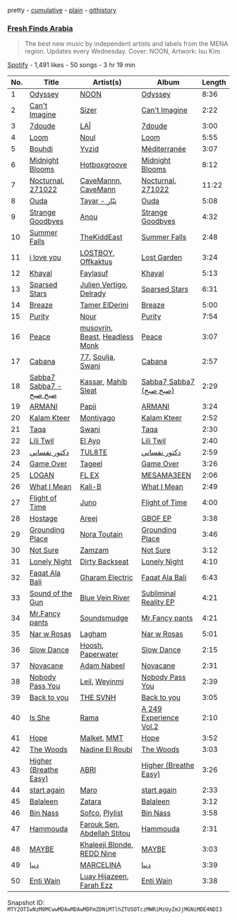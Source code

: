pretty - [cumulative](/playlists/cumulative/37i9dQZF1DWUTC08ZxLjSQ.md) - [plain](/playlists/plain/37i9dQZF1DWUTC08ZxLjSQ) - [githistory](https://github.githistory.xyz/mackorone/spotify-playlist-archive/blob/main/playlists/plain/37i9dQZF1DWUTC08ZxLjSQ)

### [Fresh Finds Arabia](https://open.spotify.com/playlist/37i9dQZF1DWUTC08ZxLjSQ)

> The best new music by independent artists and labels from the MENA region\. Updates every Wednesday\. Cover: NOON, Artwork: Isu Kim

[Spotify](https://open.spotify.com/user/spotify) - 1,491 likes - 50 songs - 3 hr 19 min

| No. | Title | Artist(s) | Album | Length |
|---|---|---|---|---|
| 1 | [Odyssey](https://open.spotify.com/track/5gfPncB0pTdWyeJRYu5qmK) | [NOON](https://open.spotify.com/artist/5zUcDU1ZjhvthhFgjgQbag) | [Odyssey](https://open.spotify.com/album/1no8qFz8Vx9ymcCTL5D1SX) | 8:36 |
| 2 | [Can't Imagine](https://open.spotify.com/track/5m45mmeHpiKfhQjgd9xWcm) | [Sizer](https://open.spotify.com/artist/6RW2HOMCsUtTj7YiVdVMQD) | [Can't Imagine](https://open.spotify.com/album/1IfPSY68gmTfFziU03FBlh) | 2:22 |
| 3 | [7doude](https://open.spotify.com/track/1neLWhWm0gw1pHjb0qdkZh) | [LAÏ](https://open.spotify.com/artist/7uUpJfXcVzBYTyaL55IKe6) | [7doude](https://open.spotify.com/album/2qJw5ynTpaVIFfICGu1fId) | 3:00 |
| 4 | [Loom](https://open.spotify.com/track/1Q1PWZvKU0kvXZSc6B1LJW) | [Noul](https://open.spotify.com/artist/2eBVLC3ePF9HO0Ew4snCNq) | [Loom](https://open.spotify.com/album/0uNojfPWQ6REBGYSjWtBcp) | 5:55 |
| 5 | [Bouhdi](https://open.spotify.com/track/2NRaSmTlbNmwYYDsDMlgYR) | [Yvzid](https://open.spotify.com/artist/1hiAzHtDperYB5FhcWzJsW) | [Méditerranée](https://open.spotify.com/album/1HJzInrgb53YvdUXMbfiSt) | 3:07 |
| 6 | [Midnight Blooms](https://open.spotify.com/track/7vcMs6ZC0TZyrN6BDyf8vg) | [Hotboxgroove](https://open.spotify.com/artist/2iOmWTulb3nP3FQ9DYtLLV) | [Midnight Blooms](https://open.spotify.com/album/7vDLOjrrS0JH2YQYmcUCw8) | 8:12 |
| 7 | [Nocturnal\. 271022](https://open.spotify.com/track/4YvUEU1RrTQesua69Yhpds) | [CaveMannn](https://open.spotify.com/artist/6B0Uagp1PErbaZ8mpky7yY), [CaveMann](https://open.spotify.com/artist/6LEuTJkGGhJ1xBbJkNESJs) | [Nocturnal\. 271022](https://open.spotify.com/album/5CcimGJp9JYkgnLYHMJIKS) | 11:22 |
| 8 | [Ouda](https://open.spotify.com/track/6Q6AWOfZQbKLGrEqJj0HTZ) | [Tayar \- تيّار](https://open.spotify.com/artist/6ntwC60sylc4u0Npjoj6GM) | [Ouda](https://open.spotify.com/album/0uelvlu1wNTweumpauIrPJ) | 5:08 |
| 9 | [Strange Goodbyes](https://open.spotify.com/track/6KwdMYj4nfbixzgSVM0uFB) | [Anou](https://open.spotify.com/artist/0aQne1tbiKJM4qGKWW8Ykc) | [Strange Goodbyes](https://open.spotify.com/album/7LgTA1VhcRQ0xP6jvM5bAq) | 4:32 |
| 10 | [Summer Falls](https://open.spotify.com/track/3t7Y0G3ouDolA344PslWTh) | [TheKiddEast](https://open.spotify.com/artist/6QBV3lqWQWduZNIdi4yrhG) | [Summer Falls](https://open.spotify.com/album/6lwBaJtr0PeYJNuSNoBAn0) | 2:48 |
| 11 | [i love you](https://open.spotify.com/track/1QLQFaLF0zpqwg4wRfjBkq) | [LOSTBOY](https://open.spotify.com/artist/26USkQ8B5oOMnis7a29yNV), [Offkaktus](https://open.spotify.com/artist/27sdwOFwx0GPw3sdTuEpqh) | [Lost Garden](https://open.spotify.com/album/0i4vvfosTiRqEpaiBrSMq1) | 3:24 |
| 12 | [Khayal](https://open.spotify.com/track/60LnIv9hAQulxVCSbPFQ6b) | [Faylasuf](https://open.spotify.com/artist/62pD2B6fmRXxLqZYAyvK74) | [Khayal](https://open.spotify.com/album/1oQtEMocdtaP1GBH7eVZbO) | 5:13 |
| 13 | [Sparsed Stars](https://open.spotify.com/track/7d0jZWy6GBohytx96WgQB6) | [Julien Vertigo](https://open.spotify.com/artist/4srhk1sob6zPaBltwpDicF), [Delrady](https://open.spotify.com/artist/3xIa8QlZN7Qy7HVEyN1iVP) | [Sparsed Stars](https://open.spotify.com/album/6Uph9BQBTY0Cgdq4c2HuMU) | 6:31 |
| 14 | [Breaze](https://open.spotify.com/track/6RJB9x8Dc1u22AbEMr2rH6) | [Tamer ElDerini](https://open.spotify.com/artist/6FWjqnwmfy9SqMJk40jpcW) | [Breaze](https://open.spotify.com/album/3xDxCUg4lEY0bmk84YmGKe) | 5:00 |
| 15 | [Purity](https://open.spotify.com/track/5DR6vuwwCEBg9kAgJB2zG8) | [Nour](https://open.spotify.com/artist/5Sn6yiM4zeSnszRUMQxfo0) | [Purity](https://open.spotify.com/album/2tHTsIjHACxiXGtN7Hi2aC) | 7:54 |
| 16 | [Peace](https://open.spotify.com/track/7m3rPFw7n8NsY8Ik5M2KZ4) | [musovrin](https://open.spotify.com/artist/1FExNWwycNVGZnfCMgJUky), [Beast](https://open.spotify.com/artist/1Pr9gT0veB2tgcisQeIGoC), [Headless Monk](https://open.spotify.com/artist/3JmGgA4fzifQjSJ5a4bMLI) | [Peace](https://open.spotify.com/album/2N2HH3ZQGDbWE4evh5K9Dv) | 3:07 |
| 17 | [Cabana](https://open.spotify.com/track/5KpdhAgDR2JCY8xu11RLTg) | [77](https://open.spotify.com/artist/2yOrzp26sCzukpaG23nI9U), [Soulja](https://open.spotify.com/artist/4LmdLhcTV6FR8omNKEOtuN), [Swani](https://open.spotify.com/artist/0MMq3ksIvp1PtO6nYZOToA) | [Cabana](https://open.spotify.com/album/5RbpvPnE2WOPoxX065eXYl) | 2:57 |
| 18 | [Sabba7 Sabba7 \- صبح صبح](https://open.spotify.com/track/7sMJXgBb0ArDsXNIwTkO0t) | [Kassar](https://open.spotify.com/artist/7gTOyOn5JD1cty9eWZvRjP), [Mahib Sleat](https://open.spotify.com/artist/6MmPo4vru1QVS2uWhTQHT4) | [Sabba7 Sabba7 \(صبح صبح\)](https://open.spotify.com/album/0NGKUsDTyyoBnwGJNk9UVp) | 2:29 |
| 19 | [ARMANI](https://open.spotify.com/track/1VKywc57uO6UZVXxpQWkkN) | [Papii](https://open.spotify.com/artist/2LGrYR15SmiRsIGQlEnRQs) | [ARMANI](https://open.spotify.com/album/4FXXZelcECRt63G4Yq3Nc1) | 3:24 |
| 20 | [Kalam Kteer](https://open.spotify.com/track/2MPhQqiPRsHJUVZqAW3xNi) | [Montiyago](https://open.spotify.com/artist/46MsyReAQf8kF6M4tD38Bk) | [Kalam Kteer](https://open.spotify.com/album/7ticL8OnOkr0oJ9VdssO3a) | 2:52 |
| 21 | [Taqa](https://open.spotify.com/track/6m6vWsgO06r0MvxIbs1rhN) | [Swani](https://open.spotify.com/artist/0MMq3ksIvp1PtO6nYZOToA) | [Taqa](https://open.spotify.com/album/4uKTZ5zdxhhkIQTIjrQr6x) | 2:30 |
| 22 | [Lili Twil](https://open.spotify.com/track/19ppkSHBDgKow8UxPPds3h) | [El Ayo](https://open.spotify.com/artist/3bJaM96nY245EVtDMpmJdW) | [Lili Twil](https://open.spotify.com/album/3ck71v60wN64HTn3FDBHO4) | 2:40 |
| 23 | [دكتور نفساني](https://open.spotify.com/track/0xqXbsKJs9dRyIJBZRRNhJ) | [TUL8TE](https://open.spotify.com/artist/5QKGejJMncXUNUb9pUFbEf) | [دكتور نفساني](https://open.spotify.com/album/1P4Qp6t6v3m7AotVxh5g3E) | 2:59 |
| 24 | [Game Over](https://open.spotify.com/track/1Ugd8rJZxQtXYsBIomcpje) | [Tageel](https://open.spotify.com/artist/4LcBuE8S15eBSgSqKApro5) | [Game Over](https://open.spotify.com/album/2Ecl7wjijwl7H3bAlyZE2O) | 3:26 |
| 25 | [LOGAN](https://open.spotify.com/track/3TFIDBWstsKUbXBGedJAWO) | [FL EX](https://open.spotify.com/artist/4rACOXTxSYqwgynYKJJpDX) | [MESAMA3EEN](https://open.spotify.com/album/45VlLbu11muNolrvvu3vGo) | 2:06 |
| 26 | [What I Mean](https://open.spotify.com/track/1mCI8PLlOgAIIJ9gSPj84v) | [Kali\-B](https://open.spotify.com/artist/62s7RLFRZJV8CcJWidmQ1j) | [What I Mean](https://open.spotify.com/album/61LjVnSbmGrXoZJz8RRaQY) | 2:49 |
| 27 | [Flight of Time](https://open.spotify.com/track/6jNFBaCURvVWBncn0GrZD2) | [Juno](https://open.spotify.com/artist/65cCRej79ekIxVA81UtCJD) | [Flight of Time](https://open.spotify.com/album/1RRhXcBViJOhNHSDeFKmhB) | 4:00 |
| 28 | [Hostage](https://open.spotify.com/track/0lJAsKOeHSBFj6X5msB21b) | [Areej](https://open.spotify.com/artist/08Dn6q1Vgbc3Vg16tRx2Ef) | [GBOF EP](https://open.spotify.com/album/1Ypxz2UMMhqVbrM48yNCQP) | 3:38 |
| 29 | [Grounding Place](https://open.spotify.com/track/5k42ev7lFesuG1UAlrKT3l) | [Nora Toutain](https://open.spotify.com/artist/7LXP2eZLFZYdpUi29xOF1A) | [Grounding Place](https://open.spotify.com/album/0mHtsfh7zOubxpNTDVzXKP) | 3:46 |
| 30 | [Not Sure](https://open.spotify.com/track/1nEu8odxpQOSoGhI3xOlbs) | [Zamzam](https://open.spotify.com/artist/40t0g2yYoi3XGYAIibe3UZ) | [Not Sure](https://open.spotify.com/album/3zQnmCch1nC6WElnzHNPpp) | 3:12 |
| 31 | [Lonely Night](https://open.spotify.com/track/6bQLBvEkp8GNL5tQrmBA5A) | [Dirty Backseat](https://open.spotify.com/artist/1Hk62j2Aypk6ykn1lgLPhf) | [Lonely Night](https://open.spotify.com/album/0qFSrdCbQowcEfJPnulGzF) | 4:10 |
| 32 | [Faqat Ala Bali](https://open.spotify.com/track/1wuVpWw54aPEeTrr95uRjp) | [Gharam Electric](https://open.spotify.com/artist/7bSZexnmG19HNWsNh1xok7) | [Faqat Ala Bali](https://open.spotify.com/album/3q8zNHHfUUAMrNgDIan35P) | 6:43 |
| 33 | [Sound of the Gun](https://open.spotify.com/track/68V26HNk7ey1NE3VkHvO0N) | [Blue Vein River](https://open.spotify.com/artist/5zLSqhWdzWowLvrg0Nory0) | [Subliminal Reality EP](https://open.spotify.com/album/6zzP88NtgWx46fn02EW4xU) | 4:21 |
| 34 | [Mr.Fancy pants](https://open.spotify.com/track/1aPgmpANFrfl3NIViRhuif) | [Soundsmudge](https://open.spotify.com/artist/2rNNLhzmcxJpgi6iofbrhj) | [Mr.Fancy pants](https://open.spotify.com/album/5S2wmqGNIEn1rYiZWUXkLh) | 4:21 |
| 35 | [Nar w Rosas](https://open.spotify.com/track/7L3TurwY1wZQuBAGlGP43V) | [Lagham](https://open.spotify.com/artist/3sy97UUvGVuFTNEwl6H409) | [Nar w Rosas](https://open.spotify.com/album/4vLQRhlcPxEbtA5q7Uv677) | 5:01 |
| 36 | [Slow Dance](https://open.spotify.com/track/1nD3OTwIppymPUbNkmv1sK) | [Hoosh](https://open.spotify.com/artist/451QYarjabz09nL2SSufeV), [Paperwater](https://open.spotify.com/artist/4enJurkJhWYJxokouQ02ky) | [Slow Dance](https://open.spotify.com/album/7nkTyKTdrfVkp7xt8NZF3u) | 2:15 |
| 37 | [Novacane](https://open.spotify.com/track/1yNlHjQG9oCwkRzMjlrXQ8) | [Adam Nabeel](https://open.spotify.com/artist/1Kfnrd9yf69MJpGLEsk7ZC) | [Novacane](https://open.spotify.com/album/20UY9yYwSUAt15SqbXeoAv) | 2:31 |
| 38 | [Nobody Pass You](https://open.spotify.com/track/1RsJEjWqWK5DfxvxiPIrza) | [Leil](https://open.spotify.com/artist/1qSYFEqGFLFOACQJqebin3), [Weyinmi](https://open.spotify.com/artist/0xf5q9m5lHOBdPh13Kp16c) | [Nobody Pass You](https://open.spotify.com/album/1jat5mK7rOJvKwnlbWH7M3) | 2:39 |
| 39 | [Back to you](https://open.spotify.com/track/334zuvClv7JYENjupg71GT) | [THE SVNH](https://open.spotify.com/artist/5uPlfGiZu46QlnaDYkcbAm) | [Back to you](https://open.spotify.com/album/7umWTAON78uAbqlZlVLuFO) | 3:05 |
| 40 | [Is She](https://open.spotify.com/track/6WNPUcjJTBF43YjS6A0EYg) | [Rama](https://open.spotify.com/artist/38XCa5T2vison2QekvDvWN) | [A 249 Experience Vol.2](https://open.spotify.com/album/5VCBKCYOGdb6DeghFDwehF) | 2:10 |
| 41 | [Hope](https://open.spotify.com/track/6RJ5fDIAfT6edvjVgp3Wbh) | [Malket](https://open.spotify.com/artist/4SniWApo3km8jt2PVMnyEK), [MMT](https://open.spotify.com/artist/03KOcUfBqKsh9spQfwyoF4) | [Hope](https://open.spotify.com/album/3kEjGrGuSJUWjcE8tvm4rK) | 3:52 |
| 42 | [The Woods](https://open.spotify.com/track/2kmfh6SiWGNGscn1z7RlUT) | [Nadine El Roubi](https://open.spotify.com/artist/0LFs7mfW7n7DOKwmRTO0sf) | [The Woods](https://open.spotify.com/album/2k0fEyChPaC0qsSYXc0UqK) | 3:03 |
| 43 | [Higher \(Breathe Easy\)](https://open.spotify.com/track/3yilsAnbDMSTMRA5AR1Eg3) | [ABRI](https://open.spotify.com/artist/0HaOYwL5NsXcaTGebbW06I) | [Higher \(Breathe Easy\)](https://open.spotify.com/album/7b5DtLjl7shhLIkkq3Q1UN) | 3:26 |
| 44 | [start again](https://open.spotify.com/track/33XOL8guHAws71hVhQLYiC) | [Maro](https://open.spotify.com/artist/0ru1ZJNkRRddceqkIah5Yh) | [start again](https://open.spotify.com/album/7b2pfkpByTUXX0rGbKICpl) | 2:33 |
| 45 | [Balaleen](https://open.spotify.com/track/081geJirqbAxZUJE0u7ca7) | [Zatara](https://open.spotify.com/artist/5WOif35LUAZ7VfSmpELcQF) | [Balaleen](https://open.spotify.com/album/7MmRjxq4Nca5nBqSDMqNwS) | 3:12 |
| 46 | [Bin Nass](https://open.spotify.com/track/60WuyNSGd6SxDYoPviKHj0) | [Sofco](https://open.spotify.com/artist/3E9ui9b6vhr7yVLpcw0tK0), [Plylist](https://open.spotify.com/artist/3s2IJ6our3HssoUtzDd4QW) | [Bin Nass](https://open.spotify.com/album/3kvL2ysRWdUI73adglwS6P) | 3:58 |
| 47 | [Hammouda](https://open.spotify.com/track/2IgzQGOfEExzrkQclnt3JQ) | [Farouk Sen](https://open.spotify.com/artist/3TT4bOipuMdmB6MOr9RlRh), [Abdellah Stitou](https://open.spotify.com/artist/63SrIY9ixkSjv6CDjqkJaK) | [Hammouda](https://open.spotify.com/album/2n66xZ8ZBgZryfMv8GwBMH) | 2:31 |
| 48 | [MAYBE](https://open.spotify.com/track/3CvYWahCnpUZENXen3KuRm) | [Khaleeji Blonde](https://open.spotify.com/artist/7CQ4LU9FOCvhabssN8fbYt), [REDD Nine](https://open.spotify.com/artist/3RZ8kpxXH8uKpzQI6Rt1pt) | [MAYBE](https://open.spotify.com/album/6Pxc7DoXnVBuHvFBcBODPJ) | 3:03 |
| 49 | [دنیا](https://open.spotify.com/track/3DZh4G7frGfIp4z4qRBew9) | [MARCELINA](https://open.spotify.com/artist/40uwOoRjkCTQY2hlBr0qQi) | [دنیا](https://open.spotify.com/album/3xppr5g8VXteFX9DQGzizx) | 3:39 |
| 50 | [Enti Wain](https://open.spotify.com/track/6DnxbM3gMaRubNRtZPPEGe) | [Luay Hijazeen](https://open.spotify.com/artist/2a1uAKszGY1wTHnbT0Y9Y8), [Farah Ezz](https://open.spotify.com/artist/7uxrmh9NRirDOmHxXGblih) | [Enti Wain](https://open.spotify.com/album/6my5pq16NfKv3xiY2QSbSD) | 3:38 |

Snapshot ID: `MTY2OTIwNzM0MCwwMDAwMDAwMDFmZDNiMTlhZTU5OTczMWRiMzUyZmJjMGNiMDE4NDI3`
